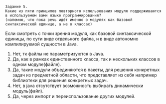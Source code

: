```text
Задание 5.
Какие из пяти принципов повторного использования модуля поддерживаются в используемом вами языке программирования?
(напомню, что пока речь идёт именно о модулях как базовой синтаксической единице, а не о классах)
```

Если смотреть с точки зрения модуля, как базовой синтаксической единицы, по сути виде отдельного файла, и в виде автономно компилируемой сущности в Java.

1. Нет, тк файлы не параметризуются в Java.
2. Да, как в рамках единственного класса, так и нескольких классов в одном модуле(файле).
3. Да, такие модули объединяются в пакеты, для решения конкретных задач из предметной области, что представляет из себя например библиотеки для решения конкретных задач.
4. Нет, в java отсутствует возможность выбирать динамически модуль(файл).
5. Да, через импорт и переиспользование других модулей.